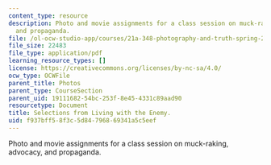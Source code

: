 ```yaml
---
content_type: resource
description: Photo and movie assignments for a class session on muck-raking, advocacy,
  and propaganda.
file: /ol-ocw-studio-app/courses/21a-348-photography-and-truth-spring-2008/f937bff58f3c5d84796869341a5c5eef_MIT21A_348S08_enemy.pdf
file_size: 22483
file_type: application/pdf
learning_resource_types: []
license: https://creativecommons.org/licenses/by-nc-sa/4.0/
ocw_type: OCWFile
parent_title: Photos
parent_type: CourseSection
parent_uid: 19111682-54bc-253f-8e45-4331c89aad90
resourcetype: Document
title: Selections from Living with the Enemy.
uid: f937bff5-8f3c-5d84-7968-69341a5c5eef
---
```

Photo and movie assignments for a class session on muck-raking, advocacy, and propaganda.